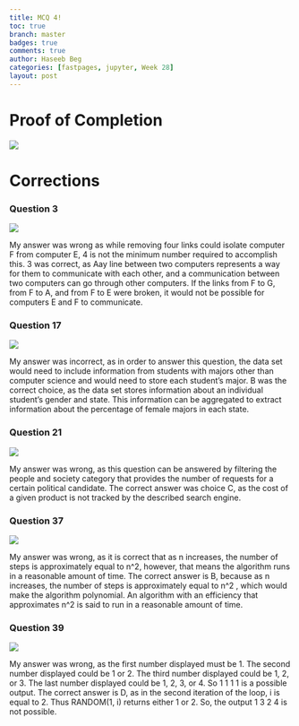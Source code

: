 ```yaml
---
title: MCQ 4!
toc: true
branch: master
badges: true
comments: true
author: Haseeb Beg
categories: [fastpages, jupyter, Week 28] 
layout: post
---
```


# Proof of Completion

![]({{site.baseurl}}/images/proof-of-completion-cb.png)

# Corrections

### Question 3
![]({{site.baseurl}}/images/MCQ4Q3.png)

My answer was wrong as while removing four links could isolate computer F from computer E, 4 is not the minimum number required to accomplish this. 3 was correct, as Aay line between two computers represents a way for them to communicate with each other, and a communication between two computers can go through other computers. If the links from F to G, from F to A, and from F to E were broken, it would not be possible for computers E and F to communicate.

### Question 17
![]({{site.baseurl}}/images/MCQ4Q17.png)

My answer was incorrect, as in order to answer this question, the data set would need to include information from students with majors other than computer science and would need to store each student’s major. B was the correct choice, as the data set stores information about an individual student’s gender and state. This information can be aggregated to extract information about the percentage of female majors in each state.

### Question 21
![]({{site.baseurl}}/images/MCQ4Q21.png)

My answer was wrong, as this question can be answered by filtering the people and society category that provides the number of requests for a certain political candidate. The correct answer was choice C, as the cost of a given product is not tracked by the described search engine.

### Question 37
![]({{site.baseurl}}/images/MCQ4Q37.png)

My answer was wrong, as it is correct that as n increases, the number of steps is approximately equal to n^2, however, that means the algorithm runs in a reasonable amount of time. The correct answer is B, because as n increases, the number of steps is approximately equal to n^2 , which would make the algorithm polynomial. An algorithm with an efficiency that approximates n^2 is said to run in a reasonable amount of time.

### Question 39
![]({{site.baseurl}}/images/MCQ4Q39.png)

My answer was wrong, as the first number displayed must be 1. The second number displayed could be 1 or 2. The third number displayed could be 1, 2, or 3. The last number displayed could be 1, 2, 3, or 4. So 1 1 1 1 is a possible output. The correct answer is D, as in the second iteration of the loop, i is equal to 2. Thus RANDOM(1, i) returns either 1 or 2. So, the output 1 3 2 4 is not possible.